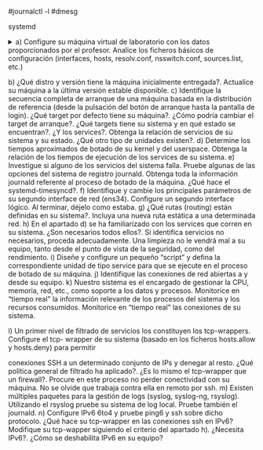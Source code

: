 #journalctl -l
#dmesg

systemd

<details>
	<summary>
	a) Configure su máquina virtual de laboratorio con los datos proporcionados por el profesor.
	Analice los ficheros básicos de configuración (interfaces, hosts, resolv.conf,
	nsswitch.conf, sources.list, etc.)
	</summary>
	Detalles de la pregunta A.
</details>

b) ¿Qué distro y versión tiene la máquina inicialmente entregada?. Actualice su máquina a la última
versión estable disponible.
c) Identifique la secuencia completa de arranque de una máquina basada en la distribución de
referencia (desde la pulsación del botón de arranque hasta la pantalla de login). ¿Qué target por
defecto tiene su máquina?. ¿Cómo podría cambiar el target de arranque?. ¿Qué targets tiene su
sistema y en qué estado se encuentran?. ¿Y los services?. Obtenga la relación de servicios de su
sistema y su estado. ¿Qué otro tipo de unidades existen?.
d) Determine los tiempos aproximados de botado de su kernel y del userspace. Obtenga la relación
de los tiempos de ejecución de los services de su sistema.
e) Investigue si alguno de los servicios del sistema falla. Pruebe algunas de las opciones del sistema
de registro journald. Obtenga toda la información journald referente al proceso de botado de la
máquina. ¿Qué hace el systemd-timesyncd?.
f) Identifique y cambie los principales parámetros de su segundo interface de red (ens34).
Configure un segundo interface lógico. Al terminar, déjelo como estaba.
g) ¿Qué rutas (routing) están definidas en su sistema?. Incluya una nueva ruta estática a una
determinada red.
h) En el apartado d) se ha familiarizado con los services que corren en su sistema. ¿Son necesarios
todos ellos?. Si identifica servicios no necesarios, proceda adecuadamente. Una limpieza no le
vendrá mal a su equipo, tanto desde el punto de vista de la seguridad, como del rendimiento.
i) Diseñe y configure un pequeño “script” y defina la correspondiente unidad de tipo service para
que se ejecute en el proceso de botado de su máquina.
j) Identifique las conexiones de red abiertas a y desde su equipo.
k) Nuestro sistema es el encargado de gestionar la CPU, memoria, red, etc., como soporte a los datos
y procesos. Monitorice en “tiempo real” la información relevante de los procesos del sistema y
los recursos consumidos. Monitorice en “tiempo real” las conexiones de su sistema.

l) Un primer nivel de filtrado de servicios los constituyen los tcp-wrappers. Configure el tcp-
wrapper de su sistema (basado en los ficheros hosts.allow y hosts.deny) para permitir

conexiones SSH a un determinado conjunto de IPs y denegar al resto. ¿Qué política general de
filtrado ha aplicado?. ¿Es lo mismo el tcp-wrapper que un firewall?. Procure en este proceso no
perder conectividad con su máquina. No se olvide que trabaja contra ella en remoto por ssh.
m) Existen múltiples paquetes para la gestión de logs (syslog, syslog-ng, rsyslog). Utilizando el
rsyslog pruebe su sistema de log local. Pruebe también el journald.
n) Configure IPv6 6to4 y pruebe ping6 y ssh sobre dicho protocolo. ¿Qué hace su tcp-wrapper en
las conexiones ssh en IPv6? Modifique su tcp-wapper siguiendo el criterio del apartado h).
¿Necesita IPv6?. ¿Cómo se deshabilita IPv6 en su equipo?
